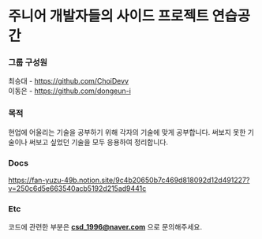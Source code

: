 # 주니어 개발자들의 사이드 프로젝트 연습공간

### 그룹 구성원
최승대 - https://github.com/ChoiDevv
<br>
이동은 - https://github.com/dongeun-i

### 목적
현업에 어울리는 기술을 공부하기 위해 각자의 기술에 맞게 공부합니다. 써보지 못한 기술이나 써보고 싶었던 기술을 모두 응용하여 정리합니다.

### Docs
https://fan-yuzu-49b.notion.site/9c4b20650b7c469d818092d12d491227?v=250c6d5e663540acb5192d215ad9441c

### Etc
코드에 관련한 부분은 <strong>csd_1996@naver.com</strong> 으로 문의해주세요.
